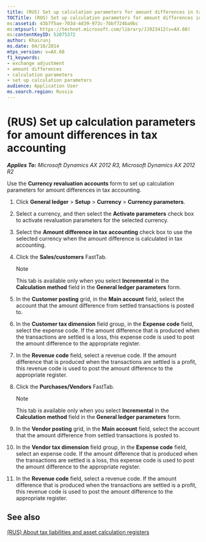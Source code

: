 ```yaml
---
title: (RUS) Set up calculation parameters for amount differences in tax accounting
TOCTitle: (RUS) Set up calculation parameters for amount differences in tax accounting
ms:assetid: 43b7f5ae-703d-4d39-973c-7bbf724ba9bc
ms:mtpsurl: https://technet.microsoft.com/library/JJ923412(v=AX.60)
ms:contentKeyID: 52075372
author: Khairunj
ms.date: 04/18/2014
mtps_version: v=AX.60
f1_keywords:
- exchange adjustment
- amount differences
- calculation parameters
- set up calculation parameters
audience: Application User
ms.search.region: Russia
---
```


# (RUS) Set up calculation parameters for amount differences in tax accounting 


_**Applies To:** Microsoft Dynamics AX 2012 R3, Microsoft Dynamics AX 2012 R2_

Use the **Currency revaluation accounts** form to set up calculation parameters for amount differences in tax accounting.

1.  Click **General ledger** \> **Setup** \> **Currency** \> **Currency parameters**.

2.  Select a currency, and then select the **Activate parameters** check box to activate revaluation parameters for the selected currency.

3.  Select the **Amount difference in tax accounting** check box to use the selected currency when the amount difference is calculated in tax accounting.

4.  Click the **Sales/customers** FastTab.
    

    > [!NOTE]
    > <P>This tab is available only when you select <STRONG>Incremental</STRONG> in the <STRONG>Calculation method</STRONG> field in the <STRONG>General ledger parameters</STRONG> form.</P>



5.  In the **Customer posting** grid, in the **Main account** field, select the account that the amount difference from settled transactions is posted to.

6.  In the **Customer tax dimension** field group, in the **Expense code** field, select the expense code. If the amount difference that is produced when the transactions are settled is a loss, this expense code is used to post the amount difference to the appropriate register.

7.  In the **Revenue code** field, select a revenue code. If the amount difference that is produced when the transactions are settled is a profit, this revenue code is used to post the amount difference to the appropriate register.

8.  Click the **Purchases/Vendors** FastTab.
    

    > [!NOTE]
    > <P>This tab is available only when you select <STRONG>Incremental</STRONG> in the <STRONG>Calculation method</STRONG> field in the <STRONG>General ledger parameters</STRONG> form.</P>



9.  In the **Vendor posting** grid, in the **Main account** field, select the account that the amount difference from settled transactions is posted to.

10. In the **Vendor tax dimension** field group, in the **Expense code** field, select an expense code. If the amount difference that is produced when the transactions are settled is a loss, this expense code is used to post the amount difference to the appropriate register.

11. In the **Revenue code** field, select a revenue code. If the amount difference that is produced when the transactions are settled is a profit, this revenue code is used to post the amount difference to the appropriate register.

## See also

[(RUS) About tax liabilities and asset calculation registers](rus-about-tax-liabilities-and-asset-calculation-registers.md)

  


